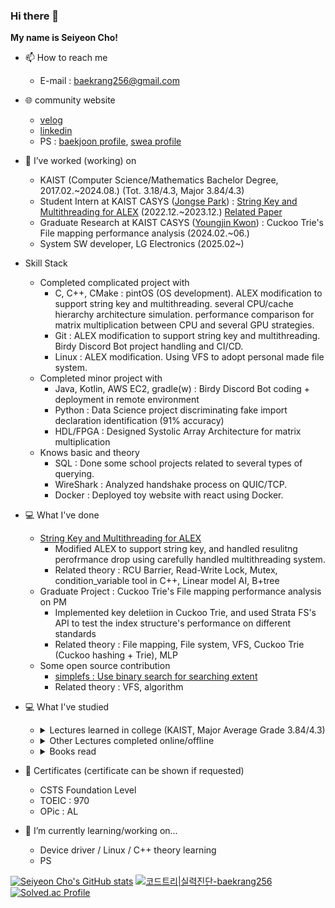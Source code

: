 ### Hi there 👋
**My name is Seiyeon Cho!**

- 📫 How to reach me
  - E-mail : baekrang256@gmail.com
  
- 🌐 community website
  - [velog](https://velog.io/@baekrang256/posts)
  - [linkedin](https://www.linkedin.com/in/seiyeon-cho-818607290)
  - PS : [baekjoon profile](https://www.acmicpc.net/user/dylon133), [swea profile](https://swexpertacademy.com/main/userpage/userInformation.do)

- 🔭 I’ve worked (working) on
  - KAIST (Computer Science/Mathematics Bachelor Degree, 2017.02.~2024.08.) (Tot. 3.18/4.3, Major 3.84/4.3)
  - Student Intern at KAIST CASYS ([Jongse Park](https://jongse-park.github.io/)) : [String Key and Multithreading for ALEX](https://github.com/baekrang256/ALEX) (2022.12.~2023.12.) [Related Paper](https://arxiv.org/abs/2403.11472)
  - Graduate Research at KAIST CASYS ([Youngjin Kwon](https://sites.google.com/view/yjkwon/home)) : Cuckoo Trie's File mapping performance analysis (2024.02.~06.)
  - System SW developer, LG Electronics (2025.02~)

- Skill Stack
  - Completed complicated project with
    - C, C++, CMake : pintOS (OS development). ALEX modification to support string key and multithreading. several CPU/cache hierarchy architecture simulation. performance comparison for matrix multiplication between CPU and several GPU strategies.
    - Git : ALEX modification to support string key and multithreading. Birdy Discord Bot project handling and CI/CD.
    - Linux : ALEX modification. Using VFS to adopt personal made file system.
  - Completed minor project with
    - Java, Kotlin, AWS EC2, gradle(w) : Birdy Discord Bot coding + deployment in remote environment
    - Python : Data Science project discriminating fake import declaration identification (91% accuracy)
    - HDL/FPGA : Designed Systolic Array Architecture for matrix multiplication
  - Knows basic and theory
    - SQL : Done some school projects related to several types of querying.
    - WireShark : Analyzed handshake process on QUIC/TCP.
    - Docker : Deployed toy website with react using Docker.

- 💻 What I've done
  - [String Key and Multithreading for ALEX](https://github.com/baekrang256/ALEX)
    - Modified ALEX to support string key, and handled resulitng perofrmance drop using carefully handled multithreading system.
    - Related theory : RCU Barrier, Read-Write Lock, Mutex, condition_variable tool in C++, Linear model AI, B+tree
  - Graduate Project : Cuckoo Trie's File mapping performance analysis on PM
    - Implemented key deletiion in Cuckoo Trie, and used Strata FS's API to test the index structure's performance on different standards
    - Related theory : File mapping, File system, VFS, Cuckoo Trie (Cuckoo hashing + Trie), MLP
  - Some open source contribution
    - [simplefs : Use binary search for searching extent](https://github.com/sysprog21/simplefs/pull/42)
    - Related theory : VFS, algorithm

- 💻 What I've studied
  - <details>
    <summary> Lectures learned in college (KAIST, Major Average Grade 3.84/4.3) </summary>
    - <a href="https://cs.kaist.ac.kr/education/undergraduate">Details of each lecture</a><br>
    - CS101 : Introduction to Programming<br>
    - CS204 : Discrete Mathematics<br>
    - CS206 : Data Structure<br>
    - CS220 : Programming Principles<br>
    - CS230 : System Programming<br>
    - CS300 : Introduction to Algorithms<br>
    - CS311 : Computer Organization<br>
    - CS320 : Programming Language<br>
    - CS330 : Operating Systems and Lab.<br>
    - CS341 : Introduction to Computer Network<br>
    - CS348 : Introduction to Information Security<br>
    - CS360 : Introduction to Database<br>
    - CS361 : Introduction to Data Science<br>
    - CS371 : Introduction to Deep Learning<br>
    - CS376 : Machine Learning<br>
    - CS411 : System for Artificial Intelligence<br>
    - CS485 : Machine Learning for Computer Vision<br>
    - CS493 : Special Topics in Computer Science I : CS for All <br>
    - CS510 : Computer Architecture (Graduate Course)<br>
    </details>
  - <details>
    <summary> Other Lectures completed online/offline </summary>
    - DevOps Directive - Docker from beginner to pro! <a href="https://www.youtube.com/watch?v=RqTEHSBrYFw&t=1s">(link)</a><br>
    - Samsung Electronics DX Division Summer Special Lecture on Strengthening S/W Algorithm Capacity for College Students, 2023 Summer<a href="https://samsungalgorithm.com/">(link)</a><br>
    - MySQL Tutorial - w3schools <a href = "https://www.w3schools.com/mySQl/default.asp">(link)</a><br>
    - MySQL Tutorial for Beginners [Full Course] <a href = https://www.youtube.com/watch?v=7S_tz1z_5bA>(link)</a><br>
    - Github flow - Johannes Kettmann <a href = https://ooloo.io/project/github-flow>(link)</a><br>
    - Learn Git Branching <a href = https://learngitbranching.js.org/?locale=en_US>(link)</a><br>
    - Introduction to Device Driver Development for System Semiconductor <a href = https://comento.kr/kdigital/%EC%A0%9C%EC%A1%B0%E2%88%99%EC%97%B0%EA%B5%AC/%EA%B0%9C%EB%B0%9C%EC%9E%90%EB%A5%BC-%EC%9C%84%ED%95%9C-%EB%B0%98%EB%8F%84%EC%B2%B4-sw%EA%B0%9C%EB%B0%9C-%EA%B8%B0%EC%B4%88-%EB%94%94%EB%B0%94%EC%9D%B4%EC%8A%A4-%EB%93%9C%EB%9D%BC%EC%9D%B4%EB%B2%84-%EA%B0%9C%EB%B0%9C>(link)</a>, certificate can be shown if requested.<br>
    </details>
  - <details>
    <summary> Books read </summary>
    - Tentative <br>
    </details>

- 📜 Certificates (certificate can be shown if requested)
  - CSTS Foundation Level
  - TOEIC : 970 
  - OPic : AL
    
- 🌱 I’m currently learning/working on...
  - Device driver / Linux / C++ theory learning
  - PS

[![Seiyeon Cho's GitHub stats](https://github-readme-stats.vercel.app/api?username=baekrang256)](https://github.com/anuraghazra/github-readme-stats)
[![코드트리|실력진단-baekrang256](https://banner.codetree.ai/v1/banner/baekrang256)](https://www.codetree.ai/profiles/baekrang256)
[![Solved.ac Profile](http://mazassumnida.wtf/api/generate_badge?boj=dylon133)](https://solved.ac/dylon133)

